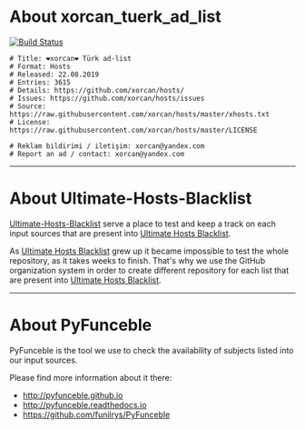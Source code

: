 # About xorcan_tuerk_ad_list

[![Build Status](https://travis-ci.org/Ultimate-Hosts-Blacklist/xorcan_tuerk_ad_list.svg?branch=master)](https://travis-ci.org/Ultimate-Hosts-Blacklist/xorcan_tuerk_ad_list)


```
# Title: ❤xorcan❤ Türk ad-list
# Format: Hosts
# Released: 22.08.2019
# Entries: 3615
# Details: https://github.com/xorcan/hosts/
# Issues: https://github.com/xorcan/hosts/issues
# Source: https://raw.githubusercontent.com/xorcan/hosts/master/xhosts.txt
# License: https://raw.githubusercontent.com/xorcan/hosts/master/LICENSE

# Reklam bildirimi / iletişim: xorcan@yandex.com
# Report an ad / contact: xorcan@yandex.com
```

--------------------------------------------------------------------------------

# About Ultimate-Hosts-Blacklist

[Ultimate-Hosts-Blacklist](https://github.com/Ultimate-Hosts-Blacklist) serve a place to test and keep a track on each input sources that are present into [Ultimate Hosts Blacklist](https://github.com/mitchellkrogza/Ultimate.Hosts.Blacklist).

As [Ultimate Hosts Blacklist](https://github.com/mitchellkrogza/Ultimate.Hosts.Blacklist) grew up it became impossible to test the whole repository, as it takes weeks to finish. That's why we use the GitHub organization system in order to create different repository for each list that are present into [Ultimate Hosts Blacklist](https://github.com/mitchellkrogza/Ultimate.Hosts.Blacklist).

--------------------------------------------------------------------------------

# About PyFunceble

PyFunceble is the tool we use to check the availability of subjects listed into our input sources.

Please find more information about it there:

* http://pyfunceble.github.io
* http://pyfunceble.readthedocs.io
* https://github.com/funilrys/PyFunceble
